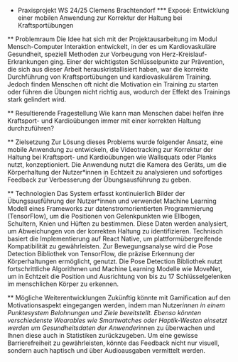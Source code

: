 * Praxisprojekt WS 24/25 Clemens Brachtendorf
*** Exposé: Entwicklung einer mobilen Anwendung zur Korrektur der Haltung bei Kraftsportübungen

** Problemraum 
Die Idee hat sich mit der Projektausarbeitung im Modul Mensch-Computer Interaktion entwickelt, in der es um Kardiovaskuläre Gesundheit, speziell Methoden zur Vorbeugung von Herz-Kreislauf-Erkrankungen ging. 
Einer der wichtigsten Schlüsselpunkte zur Prävention, die sich aus dieser Arbeit herauskristallisiert haben, war die korrekte Durchführung von Kraftsportübungen und kardiovaskulärem Training.
Jedoch finden Menschen oft nicht die Motivation ein Training zu starten oder führen die Übungen nicht richtig aus, wodurch der Effekt des Trainings stark gelindert wird.

** Resultierende Fragestellung
Wie kann man Menschen dabei helfen ihre Kraftsport- und Kardioübungen immer mit einer korrekten Haltung durchzuführen?

** Zielsetzung
Zur Lösung dieses Problems wurde folgender Ansatz, eine mobile Anwendung zu entwickeln, die Videotracking zur Korrektur der Haltung bei Kraftsport- und Kardioübungen wie Wallsquats oder Planks nutzt, konzeptioniert.
Die Anwendung nutzt die Kamera des Geräts, um die Körperhaltung der Nutzer*innen in Echtzeit zu analysieren und sofortiges Feedback zur Verbesserung der Übungsausführung zu geben.

** Technologien
Das System erfasst kontinuierlich Bilder der Übungsausführung der Nutzer*innen und verwendet Machine Learning Modell eines Frameworks zur datenstromorientierten Programmierung (TensorFlow), um die Positionen von Gelenkpunkten wie Ellbogen, Schultern, Knien und Hüften zu bestimmen. Diese Daten werden analysiert, um Abweichungen von der korrekten Haltung zu identifizieren.
Technisch basiert die Implementierung auf React Native, um plattformübergreifende Kompatibilität zu gewährleisten. Zur Bewegungsanalyse wird die Pose Detection Bibliothek von TensorFlow, die präzise Erkennung der Körperhaltungen ermöglicht, genutzt. Die Pose Detection Bibliothek nutzt fortschrittliche Algorithmen und Machine Learning Modelle wie MoveNet, um in Echtzeit die Position und Ausrichtung von bis zu 17 Schlüsselgelenken im menschlichen Körper zu erkennen. 

** Mögliche Weiterentwicklungen
Zukünftig könnte mit Gamification auf den Motivationsaspekt eingegangen werden, indem man Nutzer*innen in einem Punktesystem Belohnungen und Ziele bereitstellt.
Ebenso könnten verschiedenste Wearables wie Smartwatches oder Haptik-Westen einsetzt werden um Gesundheitsdaten der Anwender*innen zu überwachen und Ihnen diese auch in Statistiken zurückzugeben.
Um eine gewisse Barrierefreiheit zu gewährleisten, könnte das Feedback nicht nur visuell, sondern auch haptisch und über Audioausgaben vermittelt werden.

